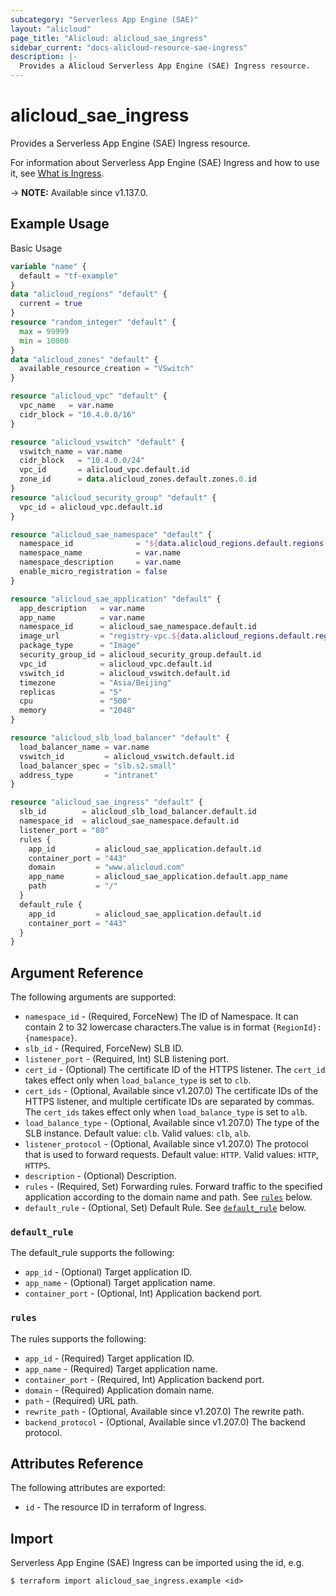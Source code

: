 ```yaml
---
subcategory: "Serverless App Engine (SAE)"
layout: "alicloud"
page_title: "Alicloud: alicloud_sae_ingress"
sidebar_current: "docs-alicloud-resource-sae-ingress"
description: |-
  Provides a Alicloud Serverless App Engine (SAE) Ingress resource.
---
```


# alicloud_sae_ingress

Provides a Serverless App Engine (SAE) Ingress resource.

For information about Serverless App Engine (SAE) Ingress and how to use it, see [What is Ingress](https://www.alibabacloud.com/help/en/sae/latest/createingress).

-> **NOTE:** Available since v1.137.0.

## Example Usage

Basic Usage

```terraform
variable "name" {
  default = "tf-example"
}
data "alicloud_regions" "default" {
  current = true
}
resource "random_integer" "default" {
  max = 99999
  min = 10000
}
data "alicloud_zones" "default" {
  available_resource_creation = "VSwitch"
}

resource "alicloud_vpc" "default" {
  vpc_name   = var.name
  cidr_block = "10.4.0.0/16"
}

resource "alicloud_vswitch" "default" {
  vswitch_name = var.name
  cidr_block   = "10.4.0.0/24"
  vpc_id       = alicloud_vpc.default.id
  zone_id      = data.alicloud_zones.default.zones.0.id
}
resource "alicloud_security_group" "default" {
  vpc_id = alicloud_vpc.default.id
}

resource "alicloud_sae_namespace" "default" {
  namespace_id              = "${data.alicloud_regions.default.regions.0.id}:example${random_integer.default.result}"
  namespace_name            = var.name
  namespace_description     = var.name
  enable_micro_registration = false
}

resource "alicloud_sae_application" "default" {
  app_description   = var.name
  app_name          = var.name
  namespace_id      = alicloud_sae_namespace.default.id
  image_url         = "registry-vpc.${data.alicloud_regions.default.regions.0.id}.aliyuncs.com/sae-demo-image/consumer:1.0"
  package_type      = "Image"
  security_group_id = alicloud_security_group.default.id
  vpc_id            = alicloud_vpc.default.id
  vswitch_id        = alicloud_vswitch.default.id
  timezone          = "Asia/Beijing"
  replicas          = "5"
  cpu               = "500"
  memory            = "2048"
}

resource "alicloud_slb_load_balancer" "default" {
  load_balancer_name = var.name
  vswitch_id         = alicloud_vswitch.default.id
  load_balancer_spec = "slb.s2.small"
  address_type       = "intranet"
}

resource "alicloud_sae_ingress" "default" {
  slb_id        = alicloud_slb_load_balancer.default.id
  namespace_id  = alicloud_sae_namespace.default.id
  listener_port = "80"
  rules {
    app_id         = alicloud_sae_application.default.id
    container_port = "443"
    domain         = "www.alicloud.com"
    app_name       = alicloud_sae_application.default.app_name
    path           = "/"
  }
  default_rule {
    app_id         = alicloud_sae_application.default.id
    container_port = "443"
  }
}
```

## Argument Reference

The following arguments are supported:

* `namespace_id` - (Required, ForceNew) The ID of Namespace. It can contain 2 to 32 lowercase characters.The value is in format `{RegionId}:{namespace}`.
* `slb_id` - (Required, ForceNew) SLB ID.
* `listener_port` - (Required, Int) SLB listening port.
* `cert_id` - (Optional) The certificate ID of the HTTPS listener. The `cert_id` takes effect only when `load_balance_type` is set to `clb`.
* `cert_ids` - (Optional, Available since v1.207.0) The certificate IDs of the HTTPS listener, and multiple certificate IDs are separated by commas. The `cert_ids` takes effect only when `load_balance_type` is set to `alb`.
* `load_balance_type` - (Optional, Available since v1.207.0) The type of the SLB instance. Default value: `clb`. Valid values: `clb`, `alb`.
* `listener_protocol` - (Optional, Available since v1.207.0) The protocol that is used to forward requests. Default value: `HTTP`. Valid values: `HTTP`, `HTTPS`.
* `description` - (Optional) Description.
* `rules` - (Required, Set) Forwarding rules. Forward traffic to the specified application according to the domain name and path. See [`rules`](#rules) below.
* `default_rule` - (Optional, Set) Default Rule. See [`default_rule`](#default_rule) below.

### `default_rule`

The default_rule supports the following:

* `app_id` - (Optional) Target application ID.
* `app_name` - (Optional) Target application name.
* `container_port` - (Optional, Int) Application backend port.

### `rules`

The rules supports the following:

* `app_id` - (Required) Target application ID.
* `app_name` - (Required) Target application name.
* `container_port` - (Required, Int) Application backend port.
* `domain` - (Required) Application domain name.
* `path` - (Required) URL path.
* `rewrite_path` - (Optional, Available since v1.207.0) The rewrite path.
* `backend_protocol` - (Optional, Available since v1.207.0) The backend protocol.

## Attributes Reference

The following attributes are exported:

* `id` - The resource ID in terraform of Ingress.

## Import

Serverless App Engine (SAE) Ingress can be imported using the id, e.g.

```shell
$ terraform import alicloud_sae_ingress.example <id>
```
